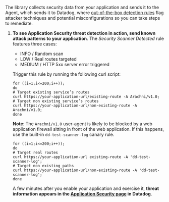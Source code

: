    The library collects security data from your application and sends it to the Agent, which sends it to Datadog, where [out-of-the-box detection rules][202] flag attacker techniques and potential misconfigurations so you can take steps to remediate. 
   
1.  **To see Application Security threat detection in action, send known attack patterns to your application**. The *Security Scanner Detected* rule features three cases:

      - INFO / Random scan
      - LOW / Real routes targeted
      - MEDIUM / HTTP 5xx server error triggered

      Trigger this rule by running the following curl script:
      ```
      for ((i=1;i<=200;i++)); 
      do
      # Target existing service’s routes
      curl https://your-application-url/existing-route -A Arachni/v1.0;
      # Target non existing service’s routes
      curl https://your-application-url/non-existing-route -A Arachni/v1.0;
      done
      ```

      <div class="alert alert-info"><p><strong>Note</strong>: The <code>Arachni/v1.0</code> user-agent is likely to be blocked by a web application firewall sitting in front of the web application. If this happens, use the built-in <code>dd-test-scanner-log</code> canary rule.</p>
      <pre><code>for ((i=1;i<=200;i++)); <br>do<br># Target real routes<br>curl https://your-application-url existing-route -A 'dd-test-scanner-log';<br># Target non existing paths<br>curl https://your-application-url/non-existing-route -A 'dd-test-scanner-log';<br>done</code></pre></div>

      A few minutes after you enable your application and exercise it, **threat information appears in the [Application Security page][201] in Datadog**.

[201]: https://app.datadoghq.com/security/appsec
[202]: /security_platform/default_rules/#cat-application-security
